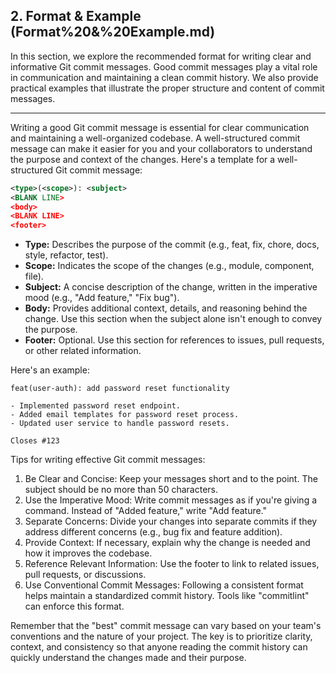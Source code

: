 ## 2. Format & Example (Format%20&%20Example.md)

In this section, we explore the recommended format for writing clear and informative Git commit messages. Good commit messages play a vital role in communication and maintaining a clean commit history. We also provide practical examples that illustrate the proper structure and content of commit messages.

<hr/>

Writing a good Git commit message is essential for clear communication and maintaining a well-organized codebase. A well-structured commit message can make it easier for you and your collaborators to understand the purpose and context of the changes. Here's a template for a well-structured Git commit message:

```xml
<type>(<scope>): <subject>
<BLANK LINE>
<body>
<BLANK LINE>
<footer>
```

- **Type:** Describes the purpose of the commit (e.g., feat, fix, chore, docs, style, refactor, test).
- **Scope:** Indicates the scope of the changes (e.g., module, component, file).
- **Subject:** A concise description of the change, written in the imperative mood (e.g., "Add feature," "Fix bug").
- **Body:** Provides additional context, details, and reasoning behind the change. Use this section when the subject alone isn't enough to convey the purpose.
- **Footer:** Optional. Use this section for references to issues, pull requests, or other related information.

Here's an example:
```
feat(user-auth): add password reset functionality

- Implemented password reset endpoint.
- Added email templates for password reset process.
- Updated user service to handle password resets.

Closes #123
```


Tips for writing effective Git commit messages:

1. Be Clear and Concise: Keep your messages short and to the point. The subject should be no more than 50 characters.
2. Use the Imperative Mood: Write commit messages as if you're giving a command. Instead of "Added feature," write "Add feature."
3. Separate Concerns: Divide your changes into separate commits if they address different concerns (e.g., bug fix and feature addition).
4. Provide Context: If necessary, explain why the change is needed and how it improves the codebase.
5. Reference Relevant Information: Use the footer to link to related issues, pull requests, or discussions.
6. Use Conventional Commit Messages: Following a consistent format helps maintain a standardized commit history. Tools like "commitlint" can enforce this format.

Remember that the "best" commit message can vary based on your team's conventions and the nature of your project. The key is to prioritize clarity, context, and consistency so that anyone reading the commit history can quickly understand the changes made and their purpose.